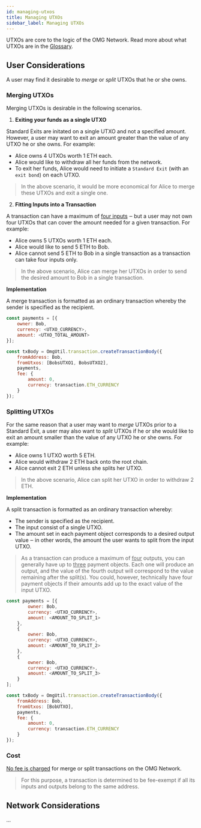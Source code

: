 ```yaml
---
id: managing-utxos
title: Managing UTXOs
sidebar_label: Managing UTXOs
---
```



UTXOs are core to the logic of the OMG Network. Read more about what UTXOs are in the [Glossary](glossary#utxo).

## User Considerations

A user may find it desirable to *merge* or *split* UTXOs that he or she owns.

### Merging UTXOs

Merging UTXOs is desirable in the following scenarios.

 1. **Exiting your funds as a single UTXO**

Standard Exits are initated on a single UTXO and not a specified amount. However, a user may want to exit an amount greater than the value of any UTXO he or she owns. For example: 

- Alice owns 4 UTXOs worth 1 ETH each. 
- Alice would like to withdraw all her funds from the network. 
- To exit her funds, Alice would need to initiate a `Standard Exit` (with an `exit bond`) on each UTXO.

> In the above scenario, it would be more economical for Alice to merge these UTXOs and exit a single one.


2. **Fitting Inputs into a Transaction**

A transaction can have a maximum of <u>four inputs</u> ‒ but a user may not own four UTXOs that can cover the amount needed for a given transaction. For example: 

- Alice owns 5 UTXOs worth 1 ETH each. 
- Alice would like to send 5 ETH to Bob. 
- Alice cannot send 5 ETH to Bob in a single transaction as a transaction can take four inputs only. 

> In the above scenario, Alice can merge her UTXOs in order to send the desired amount to Bob in a single transaction.

**Implementation**

A merge transaction is formatted as an ordinary transaction whereby the sender is specified as the recipient.

```js
const payments = [{
    owner: Bob,
    currency: <UTXO_CURRENCY>,
    amount: <UTXO_TOTAL_AMOUNT>
}];

const txBody = OmgUtil.transaction.createTransactionBody({
    fromAddress: Bob,
    fromUtxos: [BobsUTXO1, BobsUTXO2],
    payments,
    fee: {
        amount: 0,
        currency: transaction.ETH_CURRENCY
    }
});
```

### Splitting UTXOs

For the same reason that a user may want to *merge* UTXOs prior to a Standard Exit, a user may also want to *split* UTXOs if he or she would like to exit an amount smaller than the value of any UTXO he or she owns. For example: 

- Alice owns 1 UTXO worth 5 ETH. 
- Alice would withdraw 2 ETH back onto the root chain. 
- Alice cannot exit 2 ETH unless she splits her UTXO.

> In the above scenario, Alice can split her UTXO in order to withdraw 2 ETH. 

**Implementation**

A split transaction is formatted as an ordinary transaction whereby: 

- The sender is specified as the recipient. 
- The input consist of a single UTXO.
- The amount set in each payment object corresponds to a desired output value ‒ in other words, the amount the user wants to split from the input UTXO.

> As a transaction can produce a maximum of <u>four</u> outputs, you can generally have up to <u>three</u> payment objects. Each one will produce an output, and the value of the fourth output will correspond to the value remaining after the split(s). You could, however, technically have four payment objects if their amounts add up to the exact value of the input UTXO.


```js
const payments = [{
        owner: Bob,
        currency: <UTXO_CURRENCY>,
        amount: <AMOUNT_TO_SPLIT_1>
    }, 
    {
        owner: Bob,
        currency: <UTXO_CURRENCY>,
        amount: <AMOUNT_TO_SPLIT_2>
    },
    {
        owner: Bob,
        currency: <UTXO_CURRENCY>,
        amount: <AMOUNT_TO_SPLIT_3>
    }
];

const txBody = OmgUtil.transaction.createTransactionBody({
    fromAddress: Bob,
    fromUtxos: [BobUTXO],
    payments,
    fee: {
        amount: 0,
        currency: transaction.ETH_CURRENCY
    }
});
```

### Cost

<u>No fee is charged</u> for merge or split transactions on the OMG Network. 

> For this purpose, a transaction is determined to be fee-exempt if all its inputs and outputs belong to the same address.

## Network Considerations

...